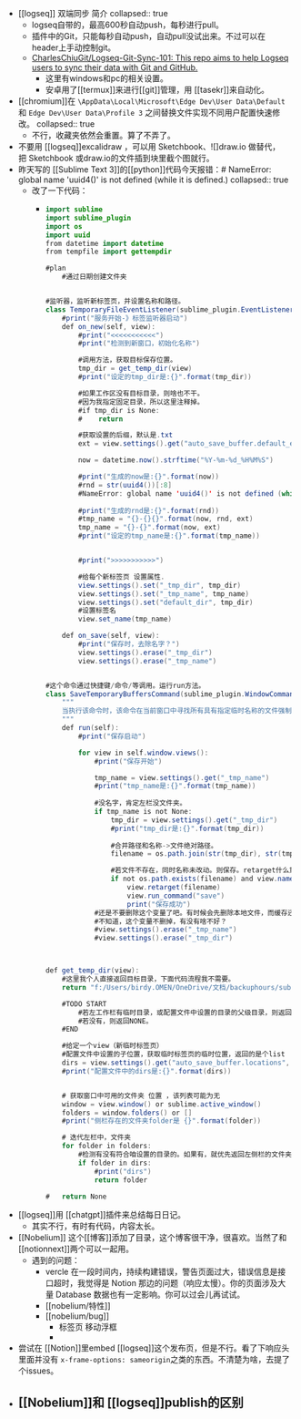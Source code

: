 - [[logseq]] 双端同步 简介
  collapsed:: true
	- logseq自带的，最高600秒自动push，每秒进行pull。
	- 插件中的Git，只能每秒自动push，自动pull没试出来。不过可以在header上手动控制git。
	- [CharlesChiuGit/Logseq-Git-Sync-101: This repo aims to help Logseq users to sync their data with Git and GitHub.](https://github.com/CharlesChiuGit/Logseq-Git-Sync-101)
		- 这里有windows和pc的相关设置。
		- 安卓用了[[termux]]来进行[[git]]管理，用 [[tasekr]]来自动化。
- [[chromium]]在 `\AppData\Local\Microsoft\Edge Dev\User Data\Default` 和 `Edge Dev\User Data\Profile 3` 之间替换文件实现不同用户配置快速修改。
  collapsed:: true
	- 不行，收藏夹依然会重置。算了不弄了。
- 不要用 [[logseq]]excalidraw ，可以用 Sketchbook、![]draw.io 做替代，把 Sketchbook 或draw.io的文件插到块里截个图就行。
- 昨天写的 [[Sublime Text 3]]的[[python]]代码今天报错：# NameError: global name 'uuid4()' is not defined (while it is defined.)
  collapsed:: true
	- 改了一下代码：
		- ```java
		  import sublime
		  import sublime_plugin
		  import os
		  import uuid
		  from datetime import datetime
		  from tempfile import gettempdir
		  
		  #plan
		      #通过日期创建文件夹
		  
		  
		  #监听器，监听新标签页，并设置名称和路径。
		  class TemporaryFileEventListener(sublime_plugin.EventListener):
		      #print("服务开始-》标签监听器启动")
		      def on_new(self, view):
		          #print("<<<<<<<<<<<")
		          #print("检测到新窗口，初始化名称")
		  
		          #调用方法，获取目标保存位置。
		          tmp_dir = get_temp_dir(view)
		          #print("设定的tmp_dir是:{}".format(tmp_dir))
		  
		          #如果工作区没有目标目录，则啥也不干。
		          #因为我指定固定目录，所以这里注释掉。
		          #if tmp_dir is None:
		          #    return
		  
		          #获取设置的后缀，默认是.txt
		          ext = view.settings().get("auto_save_buffer.default_extension", ".txt")
		  
		          now = datetime.now().strftime("%Y-%m-%d_%H%M%S")
		  
		          #print("生成的now是:{}".format(now))
		          #rnd = str(uuid4())[:8]
		          #NameError: global name 'uuid4()' is not defined (while it is defined.)
		          
		          #print("生成的rnd是:{}".format(rnd))
		          #tmp_name = "{}-{}{}".format(now, rnd, ext)
		          tmp_name = "{}-{}".format(now, ext)
		          #print("设定的tmp_name是:{}".format(tmp_name))
		  
		  
		          #print(">>>>>>>>>>>")
		  
		          #给每个新标签页 设置属性.
		          view.settings().set("_tmp_dir", tmp_dir)
		          view.settings().set("_tmp_name", tmp_name)
		          view.settings().set("default_dir", tmp_dir)
		          #设置标签名
		          view.set_name(tmp_name)
		  
		      def on_save(self, view):
		          #print("保存时，去除名字？")
		          view.settings().erase("_tmp_dir")
		          view.settings().erase("_tmp_name")
		  
		  
		  #这个命令通过快捷键/命令/等调用。运行run方法。
		  class SaveTemporaryBuffersCommand(sublime_plugin.WindowCommand):
		      """
		      当执行该命令时，该命令在当前窗口中寻找所有具有指定临时名称的文件强制将它们保存指定文件夹中，并使用该名称。
		      """
		      def run(self):
		          #print("保存启动")
		  
		          for view in self.window.views():
		              #print("保存开始")
		  
		              tmp_name = view.settings().get("_tmp_name")
		              #print("tmp_name是:{}".format(tmp_name))
		              
		              #没名字，肯定左栏没文件夹。
		              if tmp_name is not None:
		                  tmp_dir = view.settings().get("_tmp_dir")
		                  #print("tmp_dir是:{}".format(tmp_dir))
		                  
		                  #合并路径和名称->文件绝对路径。
		                  filename = os.path.join(str(tmp_dir), str(tmp_name))
		  
		                  #若文件不存在，同时名称未改动。则保存。retarget什么意思？
		                  if not os.path.exists(filename) and view.name() == tmp_name:
		                      view.retarget(filename)
		                      view.run_command("save")
		                      print("保存成功")
		              #还是不要删除这个变量了吧。有时候会先删除本地文件，而缓存还在。这样就不容易再保存，或者关闭了。
		              #不知道，这个变量不删掉，有没有啥不好？
		              #view.settings().erase("_tmp_name")
		              #view.settings().erase("_tmp_dir")
		  
		  
		  
		  def get_temp_dir(view):
		      #这里我个人直接返回目标目录，下面代码流程我不需要。   
		      return "f:/Users/birdy.OMEN/OneDrive/文档/backuphours/sublime"
		  
		      #TODO START
		          #若左工作栏有临时目录，或配置文件中设置的目录的父级目录，则返回目录。
		          #若没有，则返回NONE。
		      #END
		  
		      #给定一个view（新临时标签页）
		      #配置文件中设置的子位置，获取临时标签页的临时位置，返回的是个list
		      dirs = view.settings().get("auto_save_buffer.locations", [gettempdir()])
		      #print("配置文件中的dirs是:{}".format(dirs))
		  
		  
		      # 获取窗口中可用的文件夹 位置 ，该列表可能为无
		      window = view.window() or sublime.active_window()
		      folders = window.folders() or []
		      #print("侧栏存在的文件夹folder是 {}".format(folder))
		  
		      # 迭代左栏中，文件夹
		      for folder in folders:
		          #检测有没有符合咱设置的目录的。如果有，就优先返回左侧栏的文件夹。
		          if folder in dirs:
		              #print("dirs")
		              return folder
		  
		  #   return None
		  
		  ```
- [[logseq]]用 [[chatgpt]]插件来总结每日日记。
	- 其实不行，有时有代码，内容太长。
- [[Nobelium]] 这个[[博客]]添加了目录，这个博客很干净，很喜欢。当然了和 [[notionnext]]两个可以一起用。
	- 遇到的问题：
		- vercle 在一段时间内，持续构建错误，警告页面过大，错误信息是接口超时，我觉得是 Notion 那边的问题（响应太慢）。你的页面涉及大量 Database 数据也有一定影响。你可以过会儿再试试。
		- [[nobelium/特性]]
		- [[nobelium/bug]]
			- 标签页 移动浮框
			-
- 尝试在 [[Notion]]里embed [[logseq]]这个发布页，但是不行。看了下响应头里面并没有 `x-frame-options: sameorigin`之类的东西。不清楚为啥，去提了个issues。
- [[Nobelium]]和 [[logseq]]publish的区别
	-